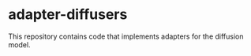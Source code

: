 # adapter-diffusers
This repository contains code that implements adapters for the diffusion model.
